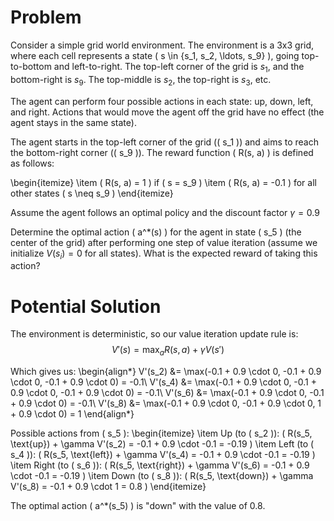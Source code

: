 # Problem

Consider a simple grid world environment. The environment is a 3x3 grid, where each cell represents a state \( s \in \{s_1, s_2, \ldots, s_9\} \), going top-to-bottom and left-to-right.
The top-left corner of the grid is $s_1$, and the bottom-right is $s_9$.
The top-middle is $s_2$, the top-right is $s_3$, etc.

The agent can perform four possible actions in each state: up, down, left, and right. Actions that would move the agent off the grid have no effect (the agent stays in the same state).

The agent starts in the top-left corner of the grid (\( s_1 \)) and aims to reach the bottom-right corner (\( s_9 \)). The reward function \( R(s, a) \) is defined as follows:

\begin{itemize}
    \item \( R(s, a) = 1 \) if \( s = s_9 \)
    \item \( R(s, a) = -0.1 \) for all other states \( s \neq s_9 \)
\end{itemize}

Assume the agent follows an optimal policy and the discount factor $\gamma = 0.9$

Determine the optimal action \( a^*(s) \) for the agent in state \( s_5 \) (the center of the grid) after performing one step of value iteration (assume we initialize $V(s_i) = 0$ for all states). What is the expected reward of taking this action?

# Potential Solution
The environment is deterministic, so our value iteration update rule is:
$$ V'(s) = \max_a  R(s, a) + \gamma V(s') $$

Which gives us:
\begin{align*}
    V'(s_2) &= \max(-0.1 + 0.9 \cdot 0, -0.1 + 0.9 \cdot 0, -0.1 + 0.9 \cdot 0) = -0.1\\
    V'(s_4) &= \max(-0.1 + 0.9 \cdot 0, -0.1 + 0.9 \cdot 0, -0.1 + 0.9 \cdot 0) = -0.1\\
    V'(s_6) &= \max(-0.1 + 0.9 \cdot 0, -0.1 + 0.9 \cdot 0) = -0.1\\
    V'(s_8) &= \max(-0.1 + 0.9 \cdot 0, -0.1 + 0.9 \cdot 0, 1 + 0.9 \cdot 0) = 1
\end{align*}

Possible actions from \( s_5 \):
\begin{itemize}
    \item Up (to \( s_2 \)): \( R(s_5, \text{up}) + \gamma V'(s_2) = -0.1 + 0.9 \cdot -0.1 = -0.19 \)
    \item Left (to \( s_4 \)): \( R(s_5, \text{left}) + \gamma V'(s_4) = -0.1 + 0.9 \cdot -0.1 = -0.19 \)
    \item Right (to \( s_6 \)): \( R(s_5, \text{right}) + \gamma V'(s_6) = -0.1 + 0.9 \cdot -0.1 = -0.19 \)
    \item Down (to \( s_8 \)): \( R(s_5, \text{down}) + \gamma V'(s_8) = -0.1 + 0.9 \cdot 1 = 0.8 \)
\end{itemize}

The optimal action \( a^*(s_5) \) is "down" with the value of 0.8.
